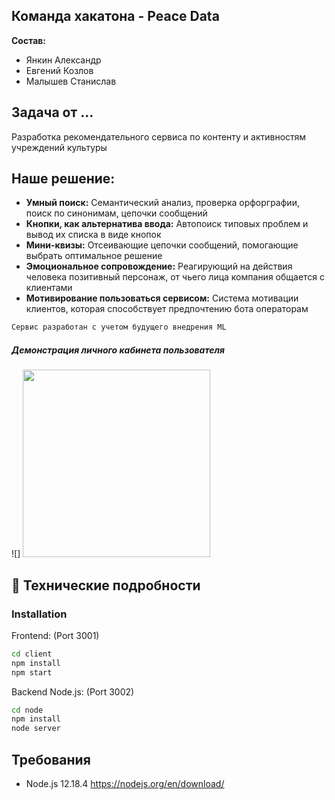 ## Команда хакатона - Peace Data

**Состав:**
* Янкин Александр
* Евгений Козлов
* Малышев Станислав


## Задача от ...

Разработка рекомендательного сервиса по контенту и активностям учреждений культуры  

## Наше решение:

* **Умный поиск:** Семантический анализ, проверка орфорграфии, поиск по синонимам, цепочки сообщений
* **Кнопки, как альтернатива ввода:** Автопоиск типовых проблем и вывод их списка в виде кнопок
* **Мини-квизы:** Отсеивающие цепочки сообщений, помогающие выбрать оптимальное решение
* **Эмоциональное сопровождение:** Реагирующий на действия человека позитивный персонаж, от чьего лица компания общается с клиентами
* **Мотивирование пользоваться сервисом:** Система мотивации клиентов, которая способствует предпочтению бота операторам

```jsx
Сервис разработан с учетом будущего внедрения ML
```

##### Демонстрация личного кабинета пользователя
![] <img src="https://github.com/Censored-Data/Rostelekom-chat-bot/blob/main/preview.png" width="300" />

#### 

## :rocket: Технические подробности

### Installation
Frontend: (Port 3001)
```sh
cd client
npm install
npm start
```

Backend Node.js: (Port 3002)
```sh
cd node
npm install
node server
```


## Требования
* Node.js 12.18.4 https://nodejs.org/en/download/
